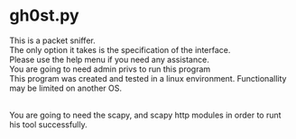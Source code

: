 # gh0st.py 
This is a packet sniffer.
<br> The only option it takes is the specification of the interface. 
<br> Please use the help menu if you need any assistance. 
<br> You are going to need admin privs to run this program
<br> This program was created and tested in a linux environment. Functionallity may be limited on another OS. 
<br>

<br>  You are going to need the scapy, and scapy http modules in order to runt his tool successfully. 
